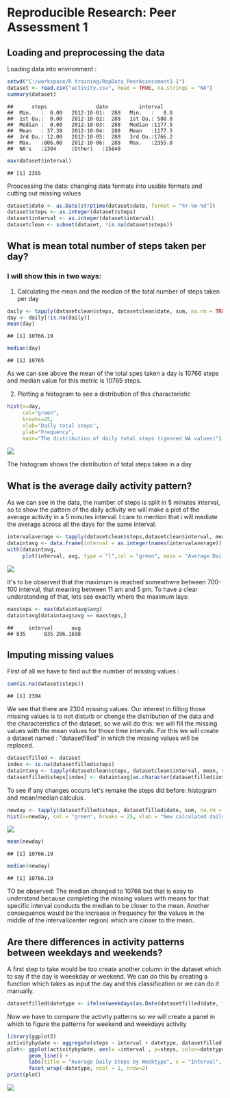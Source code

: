 # Reproducible Research: Peer Assessment 1


## Loading and preprocessing the data
Loading data into environment :

```r
setwd("C:/workspace/R training/RepData_PeerAssessment1-1")
dataset <- read.csv("activity.csv", head = TRUE, na.strings = "NA")
summary(dataset)
```

```
##      steps                date          interval     
##  Min.   :  0.00   2012-10-01:  288   Min.   :   0.0  
##  1st Qu.:  0.00   2012-10-02:  288   1st Qu.: 588.8  
##  Median :  0.00   2012-10-03:  288   Median :1177.5  
##  Mean   : 37.38   2012-10-04:  288   Mean   :1177.5  
##  3rd Qu.: 12.00   2012-10-05:  288   3rd Qu.:1766.2  
##  Max.   :806.00   2012-10-06:  288   Max.   :2355.0  
##  NA's   :2304     (Other)   :15840
```

```r
max(dataset$interval)
```

```
## [1] 2355
```
Proocessing the data: changing data formats into usable formats and cutting out missing values

```r
dataset$date <- as.Date(strptime(dataset$date, format = "%Y-%m-%d"))
dataset$steps <- as.integer(dataset$steps)
dataset$interval <- as.integer(dataset$interval)
datasetclean <- subset(dataset, !is.na(dataset$steps))
```

## What is mean total number of steps taken per day?
### I will show this in two ways:
1. Calculating the mean and the median of the total number of steps taken per day

```r
daily <- tapply(datasetclean$steps, datasetclean$date, sum, na.rm = TRUE, simplify = TRUE)
day <- daily[!is.na(daily)]
mean(day)
```

```
## [1] 10766.19
```

```r
median(day)
```

```
## [1] 10765
```
As we can see above the mean of the total spes taken a day is 10766 steps and median value for this metric is 10765 steps.

2. Plotting a histogram to see a distribution of this characteristic


```r
hist(x=day,
     col="green",
     breaks=25,
     xlab="Daily total steps",
     ylab="Frequency",
     main="The distribution of daily total steps (ignored NA values)")
```

![](PA1_template_files/figure-html/unnamed-chunk-4-1.png)<!-- -->

The histogram shows the distribution of total steps taken in a day

## What is the average daily activity pattern?

As we can see in the data, the number of steps is split in 5 minutes interval, so to show the pattern of the daily activity we will make a plot of the average activity in a 5 minutes interval. I care to mention that i will mediate the average across all the days for the same interval.


```r
intervalaverage <- tapply(datasetclean$steps,datasetclean$interval, mean, na.rm = TRUE, simplify = TRUE)
dataintavg <- data.frame(interval = as.integer(names(intervalaverage)), avg = intervalaverage)
with(dataintavg,
     plot(interval, avg, type = "l",col = "green", main = "Average Daily Activity Pattern", xlab = "Number of interval", ylab = "Average No. of steps taken across all days"))
```

![](PA1_template_files/figure-html/unnamed-chunk-5-1.png)<!-- -->

It's to be observed that the maximum is reached somewhwre between 700-100 interval, that meaning between 11 am and 5 pm. To have a clear understanding of that, lets see exactly where the maximum lays:


```r
maxsteps <- max(dataintavg$avg)
dataintavg[dataintavg$avg == maxsteps,]
```

```
##     interval      avg
## 835      835 206.1698
```
## Imputing missing values

First of all we have to find out the number of missing values :

```r
sum(is.na(dataset$steps))
```

```
## [1] 2304
```

We see that there are 2304 missing values. Our interest in filling those missing values is to not disturb or chenge the distribution of the data and the characteristics of the dataset, so we will do this: we will fill the missing values with the mean values for those time intervals. For this we will create a dataset named : "datasetfilled" in which the missing values will be replaced.


```r
datasetfilled <- dataset
index <- is.na(datasetfilled$steps)
dataintavg <- tapply(datasetclean$steps, datasetclean$interval, mean, na.rm = TRUE, simplify = TRUE)
datasetfilled$steps[index] <- dataintavg[as.character(datasetfilled$interval[index])]
```

To see if any changes occurs let's remake the steps did before: histogram and mean/median calculus.


```r
newday <- tapply(datasetfilled$steps, datasetfilled$date, sum, na.rm = TRUE, simplify = TRUE)
hist(x=newday, col = "green", breaks = 25, xlab = "New calculated daily steps", ylab = "New Frequency", main = "The distribution of daily total after NA replacement")
```

![](PA1_template_files/figure-html/unnamed-chunk-9-1.png)<!-- -->

```r
mean(newday)
```

```
## [1] 10766.19
```

```r
median(newday)
```

```
## [1] 10766.19
```

TO be observed: The median changed to 10766 but that is easy to understand because completing the missing values with means for that specific interval conducts the median to be closer to the mean. Another consequence would be the increase in frequency for the values in the middle of the interval(center region) which are closer to the mean.

## Are there differences in activity patterns between weekdays and weekends?

A first step to take would be too create another column in the dataset which to say if the day is weeekday or weekend. We can do this by creating a function which takes as input the day and this classification or we can do it manually.


```r
datasetfilled$datetype <- ifelse(weekdays(as.Date(datasetfilled$date, tz = "UTC")) == "sâmbătă" | weekdays(as.Date(datasetfilled$date)) == "duminică", "weekend","weekday")
```

Now we have to compare the activity patterns so we will create a panel in which to figure the patterns for weekend and weekdays activity


```r
library(ggplot2)
activitybydate <- aggregate(steps ~ interval + datetype, datasetfilled, mean, na.rm = TRUE)
plot<- ggplot(activitybydate, aes(x =interval , y=steps, color=datetype)) +
       geom_line() +
       labs(title = "Average Daily Steps by Weektype", x = "Interval", y = "Number of Steps") +
       facet_wrap(~datetype, ncol = 1, nrow=2)
print(plot)
```

![](PA1_template_files/figure-html/unnamed-chunk-11-1.png)<!-- -->
